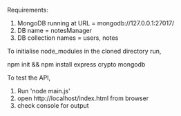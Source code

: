 Requirements:
1. MongoDB running at URL = mongodb://127.0.0.1:27017/
2. DB name = notesManager
3. DB collection names = users, notes

To initialise node_modules in the cloned directory run,

npm init && npm install express crypto mongodb

To test the API, 
1. Run 'node main.js'
2. open http://localhost/index.html from browser 
3. check console for output
